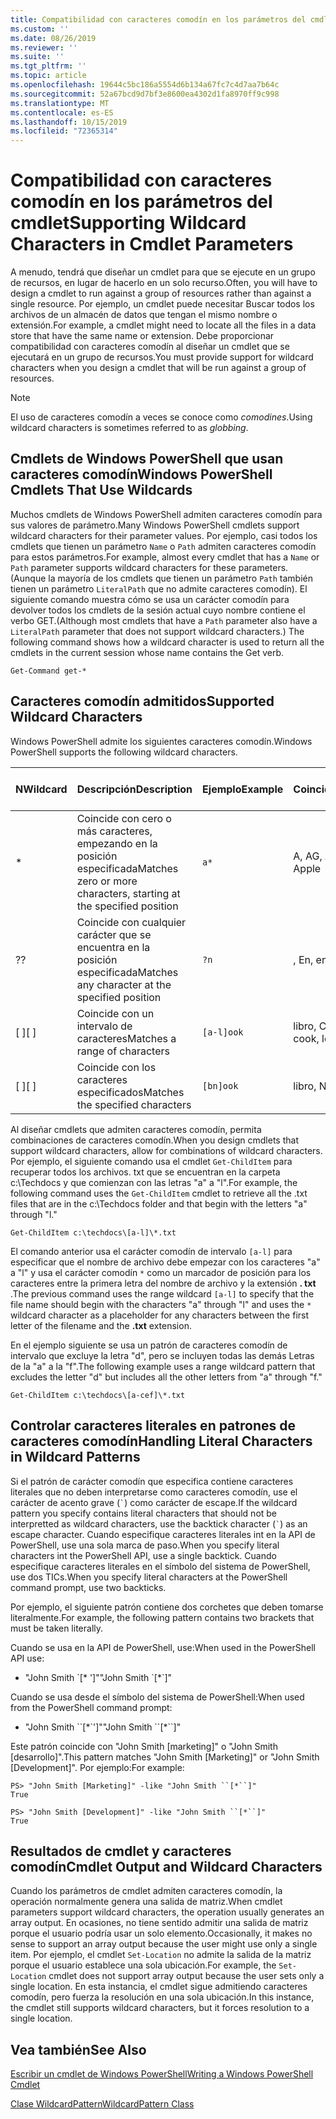 ```yaml
---
title: Compatibilidad con caracteres comodín en los parámetros del cmdlet
ms.custom: ''
ms.date: 08/26/2019
ms.reviewer: ''
ms.suite: ''
ms.tgt_pltfrm: ''
ms.topic: article
ms.openlocfilehash: 19644c5bc186a5554d6b134a67fc7c4d7aa7b64c
ms.sourcegitcommit: 52a67bcd9d7bf3e8600ea4302d1fa8970ff9c998
ms.translationtype: MT
ms.contentlocale: es-ES
ms.lasthandoff: 10/15/2019
ms.locfileid: "72365314"
---
```

# <a name="supporting-wildcard-characters-in-cmdlet-parameters"></a><span data-ttu-id="cc494-102">Compatibilidad con caracteres comodín en los parámetros del cmdlet</span><span class="sxs-lookup"><span data-stu-id="cc494-102">Supporting Wildcard Characters in Cmdlet Parameters</span></span>

<span data-ttu-id="cc494-103">A menudo, tendrá que diseñar un cmdlet para que se ejecute en un grupo de recursos, en lugar de hacerlo en un solo recurso.</span><span class="sxs-lookup"><span data-stu-id="cc494-103">Often, you will have to design a cmdlet to run against a group of resources rather than against a single resource.</span></span> <span data-ttu-id="cc494-104">Por ejemplo, un cmdlet puede necesitar Buscar todos los archivos de un almacén de datos que tengan el mismo nombre o extensión.</span><span class="sxs-lookup"><span data-stu-id="cc494-104">For example, a cmdlet might need to locate all the files in a data store that have the same name or extension.</span></span> <span data-ttu-id="cc494-105">Debe proporcionar compatibilidad con caracteres comodín al diseñar un cmdlet que se ejecutará en un grupo de recursos.</span><span class="sxs-lookup"><span data-stu-id="cc494-105">You must provide support for wildcard characters when you design a cmdlet that will be run against a group of resources.</span></span>

> [!NOTE]
> <span data-ttu-id="cc494-106">El uso de caracteres comodín a veces se conoce como *comodines*.</span><span class="sxs-lookup"><span data-stu-id="cc494-106">Using wildcard characters is sometimes referred to as *globbing*.</span></span>

## <a name="windows-powershell-cmdlets-that-use-wildcards"></a><span data-ttu-id="cc494-107">Cmdlets de Windows PowerShell que usan caracteres comodín</span><span class="sxs-lookup"><span data-stu-id="cc494-107">Windows PowerShell Cmdlets That Use Wildcards</span></span>

 <span data-ttu-id="cc494-108">Muchos cmdlets de Windows PowerShell admiten caracteres comodín para sus valores de parámetro.</span><span class="sxs-lookup"><span data-stu-id="cc494-108">Many Windows PowerShell cmdlets support wildcard characters for their parameter values.</span></span> <span data-ttu-id="cc494-109">Por ejemplo, casi todos los cmdlets que tienen un parámetro `Name` o `Path` admiten caracteres comodín para estos parámetros.</span><span class="sxs-lookup"><span data-stu-id="cc494-109">For example, almost every cmdlet that has a `Name` or `Path` parameter supports wildcard characters for these parameters.</span></span> <span data-ttu-id="cc494-110">(Aunque la mayoría de los cmdlets que tienen un parámetro `Path` también tienen un parámetro `LiteralPath` que no admite caracteres comodín). El siguiente comando muestra cómo se usa un carácter comodín para devolver todos los cmdlets de la sesión actual cuyo nombre contiene el verbo GET.</span><span class="sxs-lookup"><span data-stu-id="cc494-110">(Although most cmdlets that have a `Path` parameter also have a `LiteralPath` parameter that does not support wildcard characters.) The following command shows how a wildcard character is used to return all the cmdlets in the current session whose name contains the Get verb.</span></span>

 `Get-Command get-*`

## <a name="supported-wildcard-characters"></a><span data-ttu-id="cc494-111">Caracteres comodín admitidos</span><span class="sxs-lookup"><span data-stu-id="cc494-111">Supported Wildcard Characters</span></span>

<span data-ttu-id="cc494-112">Windows PowerShell admite los siguientes caracteres comodín.</span><span class="sxs-lookup"><span data-stu-id="cc494-112">Windows PowerShell supports the following wildcard characters.</span></span>

| <span data-ttu-id="cc494-113">N</span><span class="sxs-lookup"><span data-stu-id="cc494-113">Wildcard</span></span> |                             <span data-ttu-id="cc494-114">Descripción</span><span class="sxs-lookup"><span data-stu-id="cc494-114">Description</span></span>                             |  <span data-ttu-id="cc494-115">Ejemplo</span><span class="sxs-lookup"><span data-stu-id="cc494-115">Example</span></span>   |     <span data-ttu-id="cc494-116">Coincidencia</span><span class="sxs-lookup"><span data-stu-id="cc494-116">Matches</span></span>      | <span data-ttu-id="cc494-117">No coincide</span><span class="sxs-lookup"><span data-stu-id="cc494-117">Does not match</span></span> |
| -------- | ------------------------------------------------------------------- | ---------- | ---------------- | -------------- |
| *        | <span data-ttu-id="cc494-118">Coincide con cero o más caracteres, empezando en la posición especificada</span><span class="sxs-lookup"><span data-stu-id="cc494-118">Matches zero or more characters, starting at the specified position</span></span> | `a*`       | <span data-ttu-id="cc494-119">A, AG, Apple</span><span class="sxs-lookup"><span data-stu-id="cc494-119">A, ag, Apple</span></span>     |                |
| <span data-ttu-id="cc494-120">?</span><span class="sxs-lookup"><span data-stu-id="cc494-120">?</span></span>        | <span data-ttu-id="cc494-121">Coincide con cualquier carácter que se encuentra en la posición especificada</span><span class="sxs-lookup"><span data-stu-id="cc494-121">Matches any character at the specified position</span></span>                     | `?n`       | <span data-ttu-id="cc494-122">, En, en</span><span class="sxs-lookup"><span data-stu-id="cc494-122">An, in, on</span></span>       | <span data-ttu-id="cc494-123">ejecuta</span><span class="sxs-lookup"><span data-stu-id="cc494-123">ran</span></span>            |
| <span data-ttu-id="cc494-124">[ ]</span><span class="sxs-lookup"><span data-stu-id="cc494-124">[ ]</span></span>      | <span data-ttu-id="cc494-125">Coincide con un intervalo de caracteres</span><span class="sxs-lookup"><span data-stu-id="cc494-125">Matches a range of characters</span></span>                                       | `[a-l]ook` | <span data-ttu-id="cc494-126">libro, Cook, mire</span><span class="sxs-lookup"><span data-stu-id="cc494-126">book, cook, look</span></span> | <span data-ttu-id="cc494-127">Nook, tardó</span><span class="sxs-lookup"><span data-stu-id="cc494-127">nook, took</span></span>     |
| <span data-ttu-id="cc494-128">[ ]</span><span class="sxs-lookup"><span data-stu-id="cc494-128">[ ]</span></span>      | <span data-ttu-id="cc494-129">Coincide con los caracteres especificados</span><span class="sxs-lookup"><span data-stu-id="cc494-129">Matches the specified characters</span></span>                                    | `[bn]ook`  | <span data-ttu-id="cc494-130">libro, Nook</span><span class="sxs-lookup"><span data-stu-id="cc494-130">book, nook</span></span>       | <span data-ttu-id="cc494-131">Cook, mire</span><span class="sxs-lookup"><span data-stu-id="cc494-131">cook, look</span></span>     |

<span data-ttu-id="cc494-132">Al diseñar cmdlets que admiten caracteres comodín, permita combinaciones de caracteres comodín.</span><span class="sxs-lookup"><span data-stu-id="cc494-132">When you design cmdlets that support wildcard characters, allow for combinations of wildcard characters.</span></span> <span data-ttu-id="cc494-133">Por ejemplo, el siguiente comando usa el cmdlet `Get-ChildItem` para recuperar todos los archivos. txt que se encuentran en la carpeta c:\Techdocs y que comienzan con las letras "a" a "l".</span><span class="sxs-lookup"><span data-stu-id="cc494-133">For example, the following command uses the `Get-ChildItem` cmdlet to retrieve all the .txt files that are in the c:\Techdocs folder and that begin with the letters "a" through "l."</span></span>

`Get-ChildItem c:\techdocs\[a-l]\*.txt`

<span data-ttu-id="cc494-134">El comando anterior usa el carácter comodín de intervalo `[a-l]` para especificar que el nombre de archivo debe empezar con los caracteres "a" a "l" y usa el carácter comodín `*` como un marcador de posición para los caracteres entre la primera letra del nombre de archivo y la extensión **. txt** .</span><span class="sxs-lookup"><span data-stu-id="cc494-134">The previous command uses the range wildcard `[a-l]` to specify that the file name should begin with the characters "a" through "l" and uses the `*` wildcard character as a placeholder for any characters between the first letter of the filename and the **.txt** extension.</span></span>

<span data-ttu-id="cc494-135">En el ejemplo siguiente se usa un patrón de caracteres comodín de intervalo que excluye la letra "d", pero se incluyen todas las demás Letras de la "a" a la "f".</span><span class="sxs-lookup"><span data-stu-id="cc494-135">The following example uses a range wildcard pattern that excludes the letter "d" but includes all the other letters from "a" through "f."</span></span>

`Get-ChildItem c:\techdocs\[a-cef]\*.txt`

## <a name="handling-literal-characters-in-wildcard-patterns"></a><span data-ttu-id="cc494-136">Controlar caracteres literales en patrones de caracteres comodín</span><span class="sxs-lookup"><span data-stu-id="cc494-136">Handling Literal Characters in Wildcard Patterns</span></span>

<span data-ttu-id="cc494-137">Si el patrón de carácter comodín que especifica contiene caracteres literales que no deben interpretarse como caracteres comodín, use el carácter de acento grave (`` ` ``) como carácter de escape.</span><span class="sxs-lookup"><span data-stu-id="cc494-137">If the wildcard pattern you specify contains literal characters that should not be interpretted as wildcard characters, use the backtick character (`` ` ``) as an escape character.</span></span> <span data-ttu-id="cc494-138">Cuando especifique caracteres literales int en la API de PowerShell, use una sola marca de paso.</span><span class="sxs-lookup"><span data-stu-id="cc494-138">When you specify literal characters int the PowerShell API, use a single backtick.</span></span> <span data-ttu-id="cc494-139">Cuando especifique caracteres literales en el símbolo del sistema de PowerShell, use dos TICs.</span><span class="sxs-lookup"><span data-stu-id="cc494-139">When you specify literal characters at the PowerShell command prompt, use two backticks.</span></span>

<span data-ttu-id="cc494-140">Por ejemplo, el siguiente patrón contiene dos corchetes que deben tomarse literalmente.</span><span class="sxs-lookup"><span data-stu-id="cc494-140">For example, the following pattern contains two brackets that must be taken literally.</span></span>

<span data-ttu-id="cc494-141">Cuando se usa en la API de PowerShell, use:</span><span class="sxs-lookup"><span data-stu-id="cc494-141">When used in the PowerShell API use:</span></span>

- <span data-ttu-id="cc494-142">"John Smith \`[\* ']"</span><span class="sxs-lookup"><span data-stu-id="cc494-142">"John Smith \`[\*\`]"</span></span>

<span data-ttu-id="cc494-143">Cuando se usa desde el símbolo del sistema de PowerShell:</span><span class="sxs-lookup"><span data-stu-id="cc494-143">When used from the PowerShell command prompt:</span></span>

- <span data-ttu-id="cc494-144">"John Smith \`\`[\*\`']"</span><span class="sxs-lookup"><span data-stu-id="cc494-144">"John Smith \`\`[\*\`\`]"</span></span>

<span data-ttu-id="cc494-145">Este patrón coincide con "John Smith [marketing]" o "John Smith [desarrollo]".</span><span class="sxs-lookup"><span data-stu-id="cc494-145">This pattern matches "John Smith [Marketing]" or "John Smith [Development]".</span></span> <span data-ttu-id="cc494-146">Por ejemplo:</span><span class="sxs-lookup"><span data-stu-id="cc494-146">For example:</span></span>

```
PS> "John Smith [Marketing]" -like "John Smith ``[*``]"
True

PS> "John Smith [Development]" -like "John Smith ``[*``]"
True
```

## <a name="cmdlet-output-and-wildcard-characters"></a><span data-ttu-id="cc494-147">Resultados de cmdlet y caracteres comodín</span><span class="sxs-lookup"><span data-stu-id="cc494-147">Cmdlet Output and Wildcard Characters</span></span>

<span data-ttu-id="cc494-148">Cuando los parámetros de cmdlet admiten caracteres comodín, la operación normalmente genera una salida de matriz.</span><span class="sxs-lookup"><span data-stu-id="cc494-148">When cmdlet parameters support wildcard characters, the operation usually generates an array output.</span></span>
<span data-ttu-id="cc494-149">En ocasiones, no tiene sentido admitir una salida de matriz porque el usuario podría usar un solo elemento.</span><span class="sxs-lookup"><span data-stu-id="cc494-149">Occasionally, it makes no sense to support an array output because the user might use only a single item.</span></span> <span data-ttu-id="cc494-150">Por ejemplo, el cmdlet `Set-Location` no admite la salida de la matriz porque el usuario establece una sola ubicación.</span><span class="sxs-lookup"><span data-stu-id="cc494-150">For example, the `Set-Location` cmdlet does not support array output because the user sets only a single location.</span></span> <span data-ttu-id="cc494-151">En esta instancia, el cmdlet sigue admitiendo caracteres comodín, pero fuerza la resolución en una sola ubicación.</span><span class="sxs-lookup"><span data-stu-id="cc494-151">In this instance, the cmdlet still supports wildcard characters, but it forces resolution to a single location.</span></span>

## <a name="see-also"></a><span data-ttu-id="cc494-152">Vea también</span><span class="sxs-lookup"><span data-stu-id="cc494-152">See Also</span></span>

[<span data-ttu-id="cc494-153">Escribir un cmdlet de Windows PowerShell</span><span class="sxs-lookup"><span data-stu-id="cc494-153">Writing a Windows PowerShell Cmdlet</span></span>](./writing-a-windows-powershell-cmdlet.md)

[<span data-ttu-id="cc494-154">Clase WildcardPattern</span><span class="sxs-lookup"><span data-stu-id="cc494-154">WildcardPattern Class</span></span>](/dotnet/api/system.management.automation.wildcardpattern)
